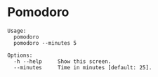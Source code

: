 # Pomodoro
  
    Usage:
      pomodoro
      pomodoro --minutes 5 
    
    Options:
      -h --help     Show this screen.
      --minutes     Time in minutes [default: 25].
